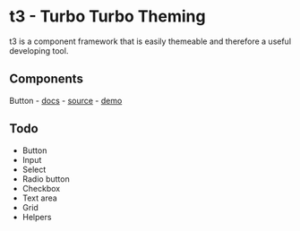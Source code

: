 # t3 - Turbo Turbo Theming

t3 is a component framework that is easily themeable and therefore a useful developing tool.

## Components

Button - [docs](documentation/components/button.md) - [source](src/components/button) - [demo](demo/_button)


## Todo

* Button
* Input
* Select
* Radio button
* Checkbox
* Text area
* Grid
* Helpers
